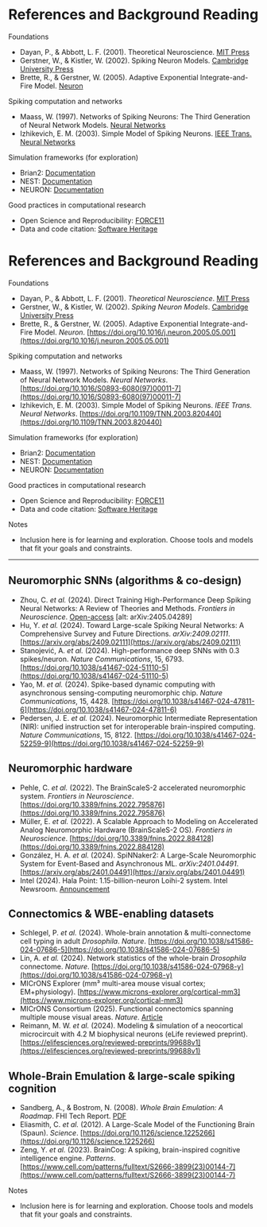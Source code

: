 # References and Background Reading

Foundations
- Dayan, P., & Abbott, L. F. (2001). Theoretical Neuroscience. [MIT Press](https://mitpress.mit.edu/9780262541855/theoretical-neuroscience/)
- Gerstner, W., & Kistler, W. (2002). Spiking Neuron Models. [Cambridge University Press](https://www.cambridge.org/core/books/spiking-neuron-models/3D8A33C3B93C116AE5C40F2FB5F0EA2A)
- Brette, R., & Gerstner, W. (2005). Adaptive Exponential Integrate-and-Fire Model. [Neuron](https://doi.org/10.1016/j.neuron.2005.05.001)

Spiking computation and networks
- Maass, W. (1997). Networks of Spiking Neurons: The Third Generation of Neural Network Models. [Neural Networks](https://doi.org/10.1016/S0893-6080(97)00011-7)
- Izhikevich, E. M. (2003). Simple Model of Spiking Neurons. [IEEE Trans. Neural Networks](https://doi.org/10.1109/TNN.2003.820440)

Simulation frameworks (for exploration)
- Brian2: [Documentation](https://brian2.readthedocs.io/)
- NEST: [Documentation](https://nest-simulator.readthedocs.io/)
- NEURON: [Documentation](https://nrn.readthedocs.io/)

Good practices in computational research
- Open Science and Reproducibility: [FORCE11](https://www.force11.org/)
- Data and code citation: [Software Heritage](https://www.softwareheritage.org/)

# References and Background Reading

Foundations
- Dayan, P., & Abbott, L. F. (2001). *Theoretical Neuroscience*. [MIT Press](https://mitpress.mit.edu/9780262541855/theoretical-neuroscience/)
- Gerstner, W., & Kistler, W. (2002). *Spiking Neuron Models*. [Cambridge University Press](https://www.cambridge.org/core/books/spiking-neuron-models/3D8A33C3B93C116AE5C40F2FB5F0EA2A)
- Brette, R., & Gerstner, W. (2005). Adaptive Exponential Integrate-and-Fire Model. *Neuron*. [https://doi.org/10.1016/j.neuron.2005.05.001](https://doi.org/10.1016/j.neuron.2005.05.001)

Spiking computation and networks
- Maass, W. (1997). Networks of Spiking Neurons: The Third Generation of Neural Network Models. *Neural Networks*. [https://doi.org/10.1016/S0893-6080(97)00011-7](https://doi.org/10.1016/S0893-6080(97)00011-7)
- Izhikevich, E. M. (2003). Simple Model of Spiking Neurons. *IEEE Trans. Neural Networks*. [https://doi.org/10.1109/TNN.2003.820440](https://doi.org/10.1109/TNN.2003.820440)

Simulation frameworks (for exploration)
- Brian2: [Documentation](https://brian2.readthedocs.io/)
- NEST: [Documentation](https://nest-simulator.readthedocs.io/)
- NEURON: [Documentation](https://nrn.readthedocs.io/)

Good practices in computational research
- Open Science and Reproducibility: [FORCE11](https://www.force11.org/)
- Data and code citation: [Software Heritage](https://www.softwareheritage.org/)

Notes
- Inclusion here is for learning and exploration. Choose tools and models that fit your goals and constraints.

---

## Neuromorphic SNNs (algorithms & co-design)
- Zhou, C. *et al.* (2024). Direct Training High-Performance Deep Spiking Neural Networks: A Review of Theories and Methods. *Frontiers in Neuroscience*. [Open-access](https://pmc.ncbi.nlm.nih.gov/articles/PMC11322636/)  \[alt: arXiv:2405.04289\]
- Hu, Y. *et al.* (2024). Toward Large-scale Spiking Neural Networks: A Comprehensive Survey and Future Directions. *arXiv:2409.02111*. [https://arxiv.org/abs/2409.02111](https://arxiv.org/abs/2409.02111)
- Stanojević, A. *et al.* (2024). High-performance deep SNNs with 0.3 spikes/neuron. *Nature Communications*, 15, 6793. [https://doi.org/10.1038/s41467-024-51110-5](https://doi.org/10.1038/s41467-024-51110-5)
- Yao, M. *et al.* (2024). Spike-based dynamic computing with asynchronous sensing-computing neuromorphic chip. *Nature Communications*, 15, 4428. [https://doi.org/10.1038/s41467-024-47811-6](https://doi.org/10.1038/s41467-024-47811-6)
- Pedersen, J. E. *et al.* (2024). Neuromorphic Intermediate Representation (NIR): unified instruction set for interoperable brain-inspired computing. *Nature Communications*, 15, 8122. [https://doi.org/10.1038/s41467-024-52259-9](https://doi.org/10.1038/s41467-024-52259-9)

## Neuromorphic hardware
- Pehle, C. *et al.* (2022). The BrainScaleS-2 accelerated neuromorphic system. *Frontiers in Neuroscience*. [https://doi.org/10.3389/fnins.2022.795876](https://doi.org/10.3389/fnins.2022.795876)
- Müller, E. *et al.* (2022). A Scalable Approach to Modeling on Accelerated Analog Neuromorphic Hardware (BrainScaleS-2 OS). *Frontiers in Neuroscience*. [https://doi.org/10.3389/fnins.2022.884128](https://doi.org/10.3389/fnins.2022.884128)
- González, H. A. *et al.* (2024). SpiNNaker2: A Large-Scale Neuromorphic System for Event-Based and Asynchronous ML. *arXiv:2401.04491*. [https://arxiv.org/abs/2401.04491](https://arxiv.org/abs/2401.04491)
- Intel (2024). Hala Point: 1.15-billion-neuron Loihi-2 system. Intel Newsroom. [Announcement](https://newsroom.intel.com/artificial-intelligence/intel-builds-worlds-largest-neuromorphic-system-to-enable-more-sustainable-ai)

## Connectomics & WBE-enabling datasets
- Schlegel, P. *et al.* (2024). Whole-brain annotation & multi-connectome cell typing in adult *Drosophila*. *Nature*. [https://doi.org/10.1038/s41586-024-07686-5](https://doi.org/10.1038/s41586-024-07686-5)
- Lin, A. *et al.* (2024). Network statistics of the whole-brain *Drosophila* connectome. *Nature*. [https://doi.org/10.1038/s41586-024-07968-y](https://doi.org/10.1038/s41586-024-07968-y)
- MICrONS Explorer (mm³ multi-area mouse visual cortex; EM+physiology). [https://www.microns-explorer.org/cortical-mm3](https://www.microns-explorer.org/cortical-mm3)
- MICrONS Consortium (2025). Functional connectomics spanning multiple mouse visual areas. *Nature*. [Article](https://www.nature.com/articles/s41586-025-08790-w)
- Reimann, M. W. *et al.* (2024). Modeling & simulation of a neocortical microcircuit with 4.2 M biophysical neurons (eLife reviewed preprint). [https://elifesciences.org/reviewed-preprints/99688v1](https://elifesciences.org/reviewed-preprints/99688v1)

## Whole-Brain Emulation & large-scale spiking cognition
- Sandberg, A., & Bostrom, N. (2008). *Whole Brain Emulation: A Roadmap*. FHI Tech Report. [PDF](https://www.fhi.ox.ac.uk/brain-emulation-roadmap-report.pdf)
- Eliasmith, C. *et al.* (2012). A Large-Scale Model of the Functioning Brain (Spaun). *Science*. [https://doi.org/10.1126/science.1225266](https://doi.org/10.1126/science.1225266)
- Zeng, Y. *et al.* (2023). BrainCog: A spiking, brain-inspired cognitive intelligence engine. *Patterns*. [https://www.cell.com/patterns/fulltext/S2666-3899(23)00144-7](https://www.cell.com/patterns/fulltext/S2666-3899(23)00144-7)


Notes
- Inclusion here is for learning and exploration. Choose tools and models that fit your goals and constraints.
